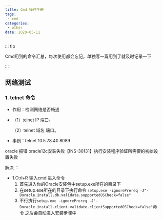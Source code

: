 ```yaml
---
title: Cmd 操作手册
tags:
 - cmd
categories:
 - other
date: 2020-05-11
---
```


::: tip

Cmd用到的命令汇总，每次使用都会忘记，单独写一篇用到了就及时记录一下

:::

<!-- more -->


## 网络测试

### 1. telnet 命令

* 作用：检测网络是否畅通

* （1）telnet IP 端口。

  （2）telnet 域名 端口。 

* 事例：telnet 10.5.78.40 8089

oracle 报错 oracle12c安装失败【INS-30131】执行安装程序验证所需要的初始设置失败

解决 ：

* 1.Ctrl+R 输入cmd 进入命令
  1. 首先进入你的Oracle安装包中setup.exe所在的目录下
  2. 在setup.exe所在的目录下执行命令
      `setup.exe -ignorePrereq -J"-Doracle.install.db.validate.supportedOSCheck=false"`
  3. 不行执行`setup.exe -ignorePrereq -J"-Doracle.install.client.validate.clientSupportedOSCheck=false"`命令
      之后会自动进入安装步骤中